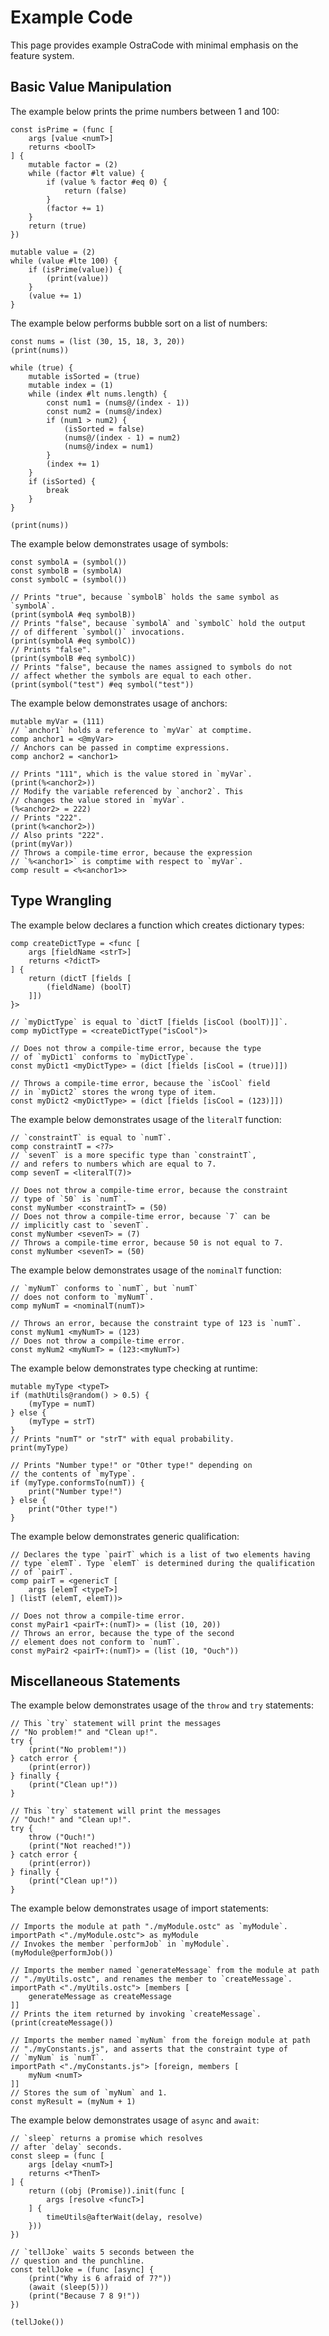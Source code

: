 
# Example Code

This page provides example OstraCode with minimal emphasis on the feature system.

## Basic Value Manipulation

The example below prints the prime numbers between 1 and 100:

```
const isPrime = (func [
    args [value <numT>]
    returns <boolT>
] {
    mutable factor = (2)
    while (factor #lt value) {
        if (value % factor #eq 0) {
            return (false)
        }
        (factor += 1)
    }
    return (true)
})

mutable value = (2)
while (value #lte 100) {
    if (isPrime(value)) {
        (print(value))
    }
    (value += 1)
}
```

The example below performs bubble sort on a list of numbers:

```
const nums = (list (30, 15, 18, 3, 20))
(print(nums))

while (true) {
    mutable isSorted = (true)
    mutable index = (1)
    while (index #lt nums.length) {
        const num1 = (nums@/(index - 1))
        const num2 = (nums@/index)
        if (num1 > num2) {
            (isSorted = false)
            (nums@/(index - 1) = num2)
            (nums@/index = num1)
        }
        (index += 1)
    }
    if (isSorted) {
        break
    }
}

(print(nums))
```

The example below demonstrates usage of symbols:

```
const symbolA = (symbol())
const symbolB = (symbolA)
const symbolC = (symbol())

// Prints "true", because `symbolB` holds the same symbol as `symbolA`.
(print(symbolA #eq symbolB))
// Prints "false", because `symbolA` and `symbolC` hold the output
// of different `symbol()` invocations.
(print(symbolA #eq symbolC))
// Prints "false".
(print(symbolB #eq symbolC))
// Prints "false", because the names assigned to symbols do not
// affect whether the symbols are equal to each other.
(print(symbol("test") #eq symbol("test"))
```

The example below demonstrates usage of anchors:

```
mutable myVar = (111)
// `anchor1` holds a reference to `myVar` at comptime.
comp anchor1 = <@myVar>
// Anchors can be passed in comptime expressions.
comp anchor2 = <anchor1>

// Prints "111", which is the value stored in `myVar`.
(print(%<anchor2>))
// Modify the variable referenced by `anchor2`. This
// changes the value stored in `myVar`.
(%<anchor2> = 222)
// Prints "222".
(print(%<anchor2>))
// Also prints "222".
(print(myVar))
// Throws a compile-time error, because the expression
// `%<anchor1>` is comptime with respect to `myVar`.
comp result = <%<anchor1>>
```

## Type Wrangling

The example below declares a function which creates dictionary types:

```
comp createDictType = <func [
    args [fieldName <strT>]
    returns <?dictT>
] {
    return (dictT [fields [
        (fieldName) (boolT)
    ]])
}>

// `myDictType` is equal to `dictT [fields [isCool (boolT)]]`.
comp myDictType = <createDictType("isCool")>

// Does not throw a compile-time error, because the type
// of `myDict1` conforms to `myDictType`.
const myDict1 <myDictType> = (dict [fields [isCool = (true)]])

// Throws a compile-time error, because the `isCool` field
// in `myDict2` stores the wrong type of item.
const myDict2 <myDictType> = (dict [fields [isCool = (123)]])
```

The example below demonstrates usage of the `literalT` function:

```
// `constraintT` is equal to `numT`.
comp constraintT = <?7>
// `sevenT` is a more specific type than `constraintT`,
// and refers to numbers which are equal to 7.
comp sevenT = <literalT(7)>

// Does not throw a compile-time error, because the constraint
// type of `50` is `numT`.
const myNumber <constraintT> = (50)
// Does not throw a compile-time error, because `7` can be
// implicitly cast to `sevenT`.
const myNumber <sevenT> = (7)
// Throws a compile-time error, because 50 is not equal to 7.
const myNumber <sevenT> = (50)
```

The example below demonstrates usage of the `nominalT` function:

```
// `myNumT` conforms to `numT`, but `numT`
// does not conform to `myNumT`.
comp myNumT = <nominalT(numT)>

// Throws an error, because the constraint type of 123 is `numT`.
const myNum1 <myNumT> = (123)
// Does not throw a compile-time error.
const myNum2 <myNumT> = (123:<myNumT>)
```

The example below demonstrates type checking at runtime:

```
mutable myType <typeT>
if (mathUtils@random() > 0.5) {
    (myType = numT)
} else {
    (myType = strT)
}
// Prints "numT" or "strT" with equal probability.
print(myType)

// Prints "Number type!" or "Other type!" depending on
// the contents of `myType`.
if (myType.conformsTo(numT)) {
    print("Number type!")
} else {
    print("Other type!")
}
```

The example below demonstrates generic qualification:

```
// Declares the type `pairT` which is a list of two elements having
// type `elemT`. Type `elemT` is determined during the qualification
// of `pairT`.
comp pairT = <genericT [
    args [elemT <typeT>]
] (listT (elemT, elemT))>

// Does not throw a compile-time error.
const myPair1 <pairT+:(numT)> = (list (10, 20))
// Throws an error, because the type of the second
// element does not conform to `numT`.
const myPair2 <pairT+:(numT)> = (list (10, "Ouch"))
```

## Miscellaneous Statements

The example below demonstrates usage of the `throw` and `try` statements:

```
// This `try` statement will print the messages
// "No problem!" and "Clean up!".
try {
    (print("No problem!"))
} catch error {
    (print(error))
} finally {
    (print("Clean up!"))
}

// This `try` statement will print the messages
// "Ouch!" and "Clean up!".
try {
    throw ("Ouch!")
    (print("Not reached!"))
} catch error {
    (print(error))
} finally {
    (print("Clean up!"))
}
```

The example below demonstrates usage of import statements:

```
// Imports the module at path "./myModule.ostc" as `myModule`.
importPath <"./myModule.ostc"> as myModule
// Invokes the member `performJob` in `myModule`.
(myModule@performJob())

// Imports the member named `generateMessage` from the module at path
// "./myUtils.ostc", and renames the member to `createMessage`.
importPath <"./myUtils.ostc"> [members [
    generateMessage as createMessage
]]
// Prints the item returned by invoking `createMessage`.
(print(createMessage())

// Imports the member named `myNum` from the foreign module at path
// "./myConstants.js", and asserts that the constraint type of
// `myNum` is `numT`.
importPath <"./myConstants.js"> [foreign, members [
    myNum <numT>
]]
// Stores the sum of `myNum` and 1.
const myResult = (myNum + 1)
```

The example below demonstrates usage of `async` and `await`:

```
// `sleep` returns a promise which resolves
// after `delay` seconds.
const sleep = (func [
    args [delay <numT>]
    returns <*ThenT>
] {
    return ((obj (Promise)).init(func [
        args [resolve <funcT>]
    ] {
        timeUtils@afterWait(delay, resolve)
    }))
})

// `tellJoke` waits 5 seconds between the
// question and the punchline.
const tellJoke = (func [async] {
    (print("Why is 6 afraid of 7?"))
    (await (sleep(5)))
    (print("Because 7 8 9!"))
})

(tellJoke())
```


